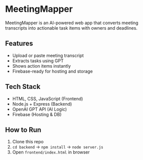# MeetingMapper

MeetingMapper is an AI-powered web app that converts meeting transcripts into actionable task items with owners and deadlines.

## Features

- Upload or paste meeting transcript
- Extracts tasks using GPT
- Shows action items instantly
- Firebase-ready for hosting and storage

## Tech Stack

- HTML, CSS, JavaScript (Frontend)
- Node.js + Express (Backend)
- OpenAI GPT API (AI Logic)
- Firebase (Hosting & DB)

## How to Run

1. Clone this repo
2. `cd backend` → `npm install` → `node server.js`
3. Open `frontend/index.html` in browser
